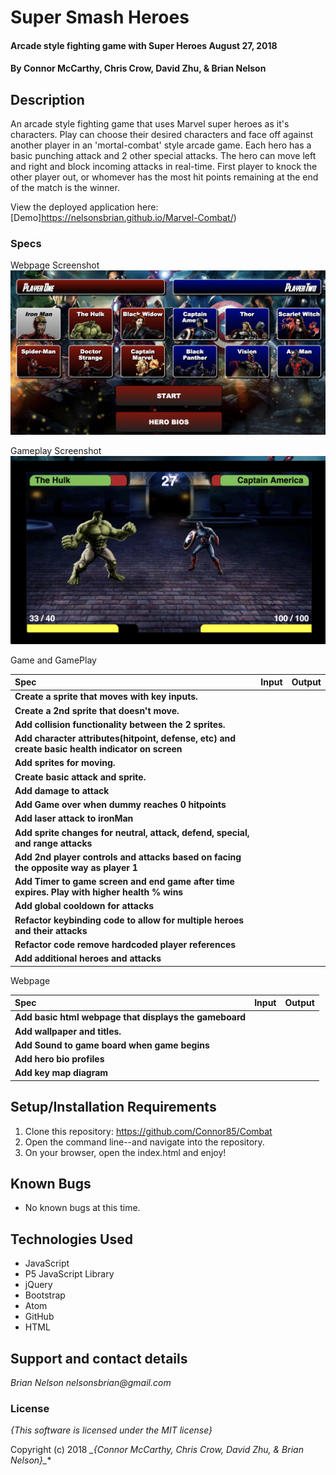 # Super Smash Heroes

####  Arcade style fighting game with Super Heroes August 27, 2018

#### By **Connor McCarthy, Chris Crow, David Zhu, & Brian Nelson**

## Description

An arcade style fighting game that uses Marvel super heroes as it's characters. Play can choose their desired characters and face off against another player in an 'mortal-combat' style arcade game. Each hero has a basic punching attack and 2 other special attacks. The hero can move left and right and block incoming attacks in real-time. First player to knock the other player out, or whomever has the most hit points remaining at the end of the match is the winner.

View the deployed application here: [Demo]https://nelsonsbrian.github.io/Marvel-Combat/)


### Specs

Webpage Screenshot
![Webpage](Webpage.png)


Gameplay Screenshot
![Gameplay](Action.png)

Game and GamePlay

| Spec | Input | Output |
| :-------------     | :------------- | :------------- |
| **Create a sprite that moves with key inputs.** |  |  |
| **Create a 2nd sprite that doesn't move.** |  |  |
| **Add collision functionality between the 2 sprites.** |  |  |
| **Add character attributes(hitpoint, defense, etc) and create basic health indicator on screen** |  |  |
| **Add sprites for moving.** |  |  |
| **Create basic attack and sprite.** |  |  |
| **Add damage to attack** |  |  |
| **Add Game over when dummy reaches 0 hitpoints** |  |  |
| **Add laser attack to ironMan** |  |  |
| **Add sprite changes for neutral, attack, defend, special, and range attacks** |  |  |
| **Add 2nd player controls and attacks based on facing the opposite way as player 1** |  |  |
| **Add Timer to game screen and end game after time expires. Play with higher health % wins** |  |  |
| **Add global cooldown for attacks** |  |  |
| **Refactor keybinding code to allow for multiple heroes and their attacks** |  |  |
| **Refactor code remove hardcoded player references** |  |  |
| **Add additional heroes and attacks** |  |  |

Webpage

| Spec | Input | Output |
| :-------------     | :------------- | :------------- |
| **Add basic html webpage that displays the gameboard** |   |  |
| **Add wallpaper and titles.** |  |  |
| **Add Sound to game board when game begins** |  |  |
| **Add hero bio profiles** |  |  |
| **Add key map diagram** |  |  |

## Setup/Installation Requirements

1. Clone this repository: https://github.com/Connor85/Combat
2. Open the command line--and navigate into the repository.
3. On your browser, open the index.html and enjoy!

## Known Bugs
* No known bugs at this time.

## Technologies Used
* JavaScript
* P5 JavaScript Library
* jQuery
* Bootstrap
* Atom
* GitHub
* HTML

## Support and contact details

_Brian Nelson nelsonsbrian@gmail.com_

### License

*{This software is licensed under the MIT license}*

Copyright (c) 2018 **_{Connor McCarthy, Chris Crow, David Zhu, & Brian Nelson*}_**

